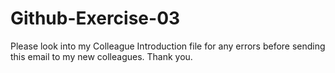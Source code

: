 # Github-Exercise-03
Please look into my Colleague Introduction file for any errors before sending this email to my new colleagues. Thank you.
